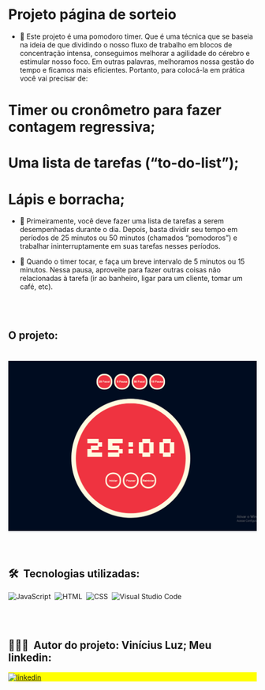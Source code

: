 
# Projeto página de sorteio

- 📘 Este projeto é uma pomodoro timer. Que é uma técnica que se baseia na ideia de que dividindo o nosso fluxo de trabalho em blocos de concentração intensa, conseguimos melhorar a agilidade do cérebro e estimular nosso foco. Em outras palavras, melhoramos nossa gestão do tempo e ficamos mais eficientes. Portanto, para colocá-la em prática você vai precisar de:

# Timer ou cronômetro para fazer contagem regressiva;

# Uma lista de tarefas (“to-do-list”);

# Lápis e borracha;

- 📘 Primeiramente, você deve fazer uma lista de tarefas a serem desempenhadas durante o dia. Depois, basta dividir seu tempo em períodos de 25 minutos ou 50 minutos (chamados “pomodoros”) e trabalhar ininterruptamente em suas tarefas nesses períodos.

- 📘 Quando o timer tocar, e faça um breve intervalo de 5 minutos ou 15 minutos. Nessa pausa, aproveite para fazer outras coisas não relacionadas à tarefa (ir ao banheiro, ligar para um cliente, tomar um café, etc). 

<br><br>

## O projeto: 

<h1 align="center">
    <img src="./Display.gif" alt="redme">
</h1>

<br>

## 🛠 &nbsp;Tecnologias utilizadas:

![JavaScript](https://img.shields.io/badge/-JavaScript-05122A?style=flat&logo=javascript)&nbsp;
![HTML](https://img.shields.io/badge/-HTML-05122A?style=flat&logo=HTML5)&nbsp;
![CSS](https://img.shields.io/badge/-CSS-05122A?style=flat&logo=CSS3&logoColor=1572B6)&nbsp;
![Visual Studio Code](https://img.shields.io/badge/-Visual%20Studio%20Code-05122A?style=flat&logo=visual-studio-code&logoColor=007ACC)&nbsp;


<br><br>

## 👨🏽‍🦲 &nbsp;Autor do projeto: Vinícius Luz; Meu linkedin:

<p align="left" style="background:yellow">
<a href="https://www.linkedin.com/in/vin%C3%ADcius-luz-212885207/" target="_blank">
  <img align="center" src="https://img.shields.io/badge/-viniciusluz-05122A?style=flat&logo=linkedin" alt="linkedin"/>
</a>
</p>


